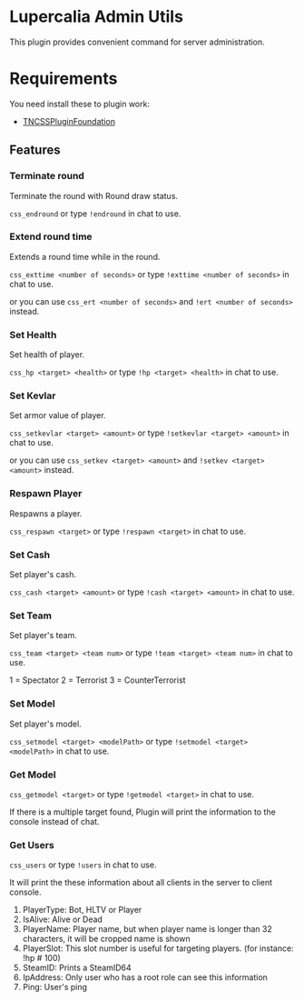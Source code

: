 # Lupercalia Admin Utils

This plugin provides convenient command for server administration.

#  Requirements

You need install these to plugin work:
- [TNCSSPluginFoundation](https://github.com/fltuna/TNCSSPluginFoundation)

## Features

### Terminate round

Terminate the round with Round draw status.

`css_endround` or type `!endround` in chat to use.


### Extend round time

Extends a round time while in the round.

`css_exttime <number of seconds>` or type `!exttime <number of seconds>` in chat to use.

or you can use `css_ert <number of seconds>` and `!ert <number of seconds>` instead.


### Set Health

Set health of player.

`css_hp <target> <health>` or type `!hp <target> <health>` in chat to use.


### Set Kevlar

Set armor value of player.

`css_setkevlar <target> <amount>` or type `!setkevlar <target> <amount>` in chat to use.

or you can use `css_setkev <target> <amount>` and `!setkev <target> <amount>` instead.


### Respawn Player

Respawns a player.

`css_respawn <target>` or type `!respawn <target>` in chat to use.


### Set Cash

Set player's cash.

`css_cash <target> <amount>` or type `!cash <target> <amount>` in chat to use.


### Set Team

Set player's team.

`css_team <target> <team num>` or type `!team <target> <team num>` in chat to use.

1 = Spectator
2 = Terrorist
3 = CounterTerrorist


### Set Model

Set player's model.

`css_setmodel <target> <modelPath>` or type `!setmodel <target> <modelPath>` in chat to use.

### Get Model

`css_getmodel <target>` or type `!getmodel <target>` in chat to use.

If there is a multiple target found, Plugin will print the information to the console instead of chat. 


### Get Users

`css_users` or type `!users` in chat to use.

It will print the these information about all clients in the server to client console.

1. PlayerType: Bot, HLTV or Player
2. IsAlive: Alive or Dead
3. PlayerName: Player name, but when player name is longer than 32 characters, it will be cropped name is shown
4. PlayerSlot: This slot number is useful for targeting players. (for instance: !hp #<slotNumber> 100)
5. SteamID: Prints a SteamID64
6. IpAddress: Only user who has a root role can see this information
7. Ping: User's ping